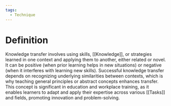 ```yaml
---
tags:
  - Technique
---
```

# Definition

Knowledge transfer involves using skills, [[Knowledge]], or strategies learned in one context and applying them to another, either related or novel. It can be positive (when prior learning helps in new situations) or negative (when it interferes with learning new skills). Successful knowledge transfer depends on recognizing underlying similarities between contexts, which is why teaching general principles or abstract concepts enhances transfer. This concept is significant in education and workplace training, as it enables learners to adapt and apply their expertise across various [[Tasks]] and fields, promoting innovation and problem-solving.